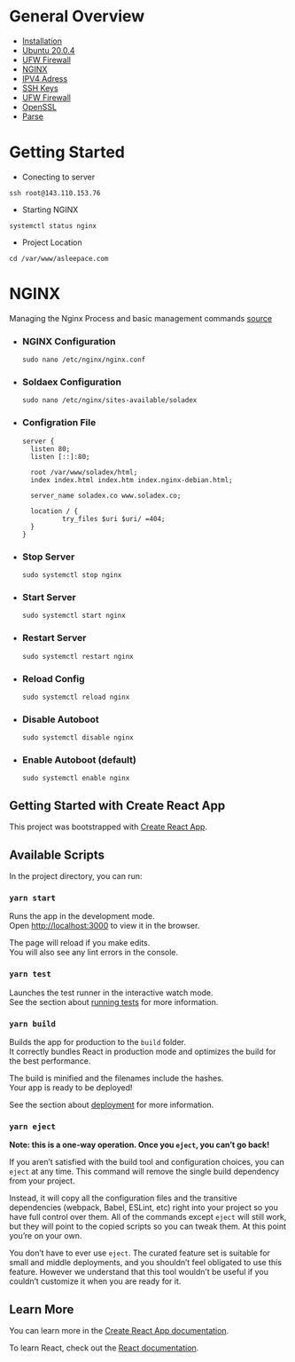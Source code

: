 # General Overview

- [Installation](https://www.digitalocean.com/community/tutorials/how-to-install-nginx-on-ubuntu-20-04)
- [Ubuntu 20.0.4](https://releases.ubuntu.com/20.04/)
- [UFW Firewall](https://www.digitalocean.com/community/tutorials/how-to-set-up-a-firewall-with-ufw-on-ubuntu-18-04)
- [NGINX](https://www.nginx.com/resources/wiki/?_bt=541137080527&_bk=&_bm=b&_bn=g&_bg=125748574545&gclid=CjwKCAjw4KyJBhAbEiwAaAQbE6ZBE80EtqlFLNQ4UHlTNbyCw0tTxKhCbFsAVgTbiHZWxbExVTAasRoCoJIQAvD_BwE)
- [IPV4 Adress](198.199.98.58)
- [SSH Keys](https://docs.github.com/en/github/authenticating-to-github/connecting-to-github-with-ssh)
- [UFW Firewall](https://github.com/soladex/web/blob/main/docs/ufw.md)
- [OpenSSL](https://www.digitalocean.com/community/tutorials/how-to-secure-nginx-with-let-s-encrypt-on-ubuntu-20-04)
- [Parse](https://www.digitalocean.com/community/tutorials/how-to-run-parse-server-on-ubuntu-14-04)

# Getting Started

- Conecting to server
```
ssh root@143.110.153.76
```
        
- Starting NGINX
```
systemctl status nginx
```

- Project Location
```
cd /var/www/asleepace.com
```

# NGINX

Managing the Nginx Process and basic management commands [source](https://www.digitalocean.com/community/tutorials/how-to-install-nginx-on-ubuntu-20-04)

- ### NGINX Configuration

      sudo nano /etc/nginx/nginx.conf

- ### Soldaex Configuration

      sudo nano /etc/nginx/sites-available/soladex

- ### Configration File
      
      server {
        listen 80;
        listen [::]:80;

        root /var/www/soladex/html;
        index index.html index.htm index.nginx-debian.html;

        server_name soladex.co www.soladex.co;

        location / {
                try_files $uri $uri/ =404;
        }
      }


- ### Stop Server

      sudo systemctl stop nginx
 
- ### Start Server

      sudo systemctl start nginx

- ### Restart Server

      sudo systemctl restart nginx
 
- ### Reload Config

      sudo systemctl reload nginx
 
- ### Disable Autoboot

      sudo systemctl disable nginx
 
- ### Enable Autoboot (default)

      sudo systemctl enable nginx


## Getting Started with Create React App

This project was bootstrapped with [Create React App](https://github.com/facebook/create-react-app).

## Available Scripts

In the project directory, you can run:

### `yarn start`

Runs the app in the development mode.\
Open [http://localhost:3000](http://localhost:3000) to view it in the browser.

The page will reload if you make edits.\
You will also see any lint errors in the console.

### `yarn test`

Launches the test runner in the interactive watch mode.\
See the section about [running tests](https://facebook.github.io/create-react-app/docs/running-tests) for more information.

### `yarn build`

Builds the app for production to the `build` folder.\
It correctly bundles React in production mode and optimizes the build for the best performance.

The build is minified and the filenames include the hashes.\
Your app is ready to be deployed!

See the section about [deployment](https://facebook.github.io/create-react-app/docs/deployment) for more information.

### `yarn eject`

**Note: this is a one-way operation. Once you `eject`, you can’t go back!**

If you aren’t satisfied with the build tool and configuration choices, you can `eject` at any time. This command will remove the single build dependency from your project.

Instead, it will copy all the configuration files and the transitive dependencies (webpack, Babel, ESLint, etc) right into your project so you have full control over them. All of the commands except `eject` will still work, but they will point to the copied scripts so you can tweak them. At this point you’re on your own.

You don’t have to ever use `eject`. The curated feature set is suitable for small and middle deployments, and you shouldn’t feel obligated to use this feature. However we understand that this tool wouldn’t be useful if you couldn’t customize it when you are ready for it.

## Learn More

You can learn more in the [Create React App documentation](https://facebook.github.io/create-react-app/docs/getting-started).

To learn React, check out the [React documentation](https://reactjs.org/).
